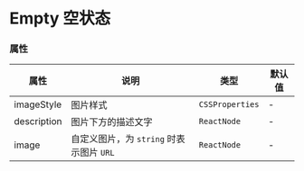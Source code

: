 # Empty 空状态

<code src="./demos/demo1.tsx"></code>

### 属性

| 属性        | 说明                                     | 类型            | 默认值 |
| ----------- | ---------------------------------------- | --------------- | ------ |
| imageStyle  | 图片样式                                 | `CSSProperties` | -      |
| description | 图片下方的描述文字                       | `ReactNode`     | -      |
| image       | 自定义图片，为 `string` 时表示图片 `URL` | `ReactNode`     | -      |
